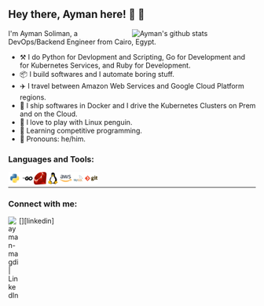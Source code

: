 ## Hey there, Ayman here! :wave: :rocket:
<img align="right" alt="Ayman's github stats" width="50%" src="https://github-readme-stats.vercel.app/api?username=AymanMagdy&show_icons=true">

I'm Ayman Soliman, a DevOps/Backend Engineer from Cairo, Egypt.

-   :hammer_and_pick: I do Python for Devlopment and Scripting, Go for Development and for Kubernetes Services, and Ruby for Development.
-   :package: I build softwares and I automate boring stuff.
-   :airplane: I travel between Amazon Web Services and Google Cloud Platform regions. 
-   :ship: I ship softwares in Docker and I drive the Kubernetes Clusters on Prem and on the Cloud.
-   :penguin: I love to play with Linux penguin. 
-   :seedling: Learning competitive programming.
-   :man: Pronouns: he/him.


### Languages and Tools:

<img align="left" alt="Python" width="26px" 
src="https://raw.githubusercontent.com/github/explore/80688e429a7d4ef2fca1e82350fe8e3517d3494d/topics/python/python.png" />

<img align="left" alt="GoLang" width="26px"
src="https://raw.githubusercontent.com/github/explore/80688e429a7d4ef2fca1e82350fe8e3517d3494d/topics/go/go.png" />

<img align="left" alt="Ruby" width="26px" 
src="https://raw.githubusercontent.com/github/explore/80688e429a7d4ef2fca1e82350fe8e3517d3494d/topics/ruby/ruby.png" />

<img align="left" alt="Linux" width="26px" 
src="https://raw.githubusercontent.com/github/explore/fbceb94436312b6dacde68d122a5b9c7d11f9524/topics/linux/linux.png" />

<img align="left" alt="Amazon web Services" width="26px" 
src="https://raw.githubusercontent.com/github/explore/fbceb94436312b6dacde68d122a5b9c7d11f9524/topics/aws/aws.png" />

<img align="left" alt="MySQL" width="26px" 
src="https://raw.githubusercontent.com/github/explore/80688e429a7d4ef2fca1e82350fe8e3517d3494d/topics/mysql/mysql.png" />

<img align="left" alt="Git" width="26px" 
src="https://raw.githubusercontent.com/github/explore/80688e429a7d4ef2fca1e82350fe8e3517d3494d/topics/git/git.png" />

<br />

---
### Connect with me:

[<img align="left" alt="ayman-magdi | LinkedIn" width="22px" src="https://cdn.jsdelivr.net/npm/simple-icons@v3/icons/linkedin.svg" />][linkedin]

[gmail]: aymansoliman883@gmail.com

